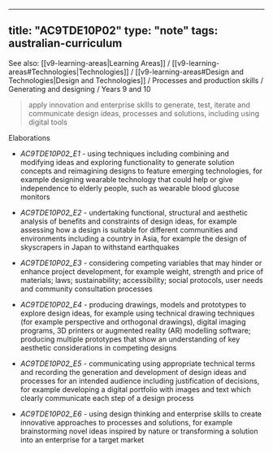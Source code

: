 
---
title: "AC9TDE10P02"
type: "note"
tags: australian-curriculum
---

See also: [[v9-learning-areas|Learning Areas]] / [[v9-learning-areas#Technologies|Technologies]] / [[v9-learning-areas#Design and Technologies|Design and Technologies]] / Processes and production skills / Generating and designing / Years 9 and 10

> apply innovation and enterprise skills to generate, test, iterate and communicate design ideas, processes and solutions, including using digital tools

Elaborations


- _AC9TDE10P02_E1_ - using techniques including combining and modifying ideas and exploring functionality to generate solution concepts and reimagining designs to feature emerging technologies, for example designing wearable technology that could help or give independence to elderly people, such as wearable blood glucose monitors

- _AC9TDE10P02_E2_ - undertaking functional, structural and aesthetic analysis of benefits and constraints of design ideas, for example assessing how a design is suitable for different communities and environments including a country in Asia, for example the design of skyscrapers in Japan to withstand earthquakes

- _AC9TDE10P02_E3_ - considering competing variables that may hinder or enhance project development, for example weight, strength and price of materials; laws; sustainability; accessibility; social protocols, user needs and community consultation processes

- _AC9TDE10P02_E4_ - producing drawings, models and prototypes to explore design ideas, for example using technical drawing techniques (for example perspective and orthogonal drawings), digital imaging programs, 3D printers or augmented reality (AR) modelling software; producing multiple prototypes that show an understanding of key aesthetic considerations in competing designs

- _AC9TDE10P02_E5_ - communicating using appropriate technical terms and recording the generation and development of design ideas and processes for an intended audience including justification of decisions, for example developing a digital portfolio with images and text which clearly communicate each step of a design process

- _AC9TDE10P02_E6_ - using design thinking and enterprise skills to create innovative approaches to processes and solutions, for example brainstorming novel ideas inspired by nature or transforming a solution into an enterprise for a target market

[//begin]: # "Autogenerated link references for markdown compatibility"
[v9-learning-areas]: ..%2Fv9-learning-areas "Learning Areas"
[//end]: # "Autogenerated link references" 

